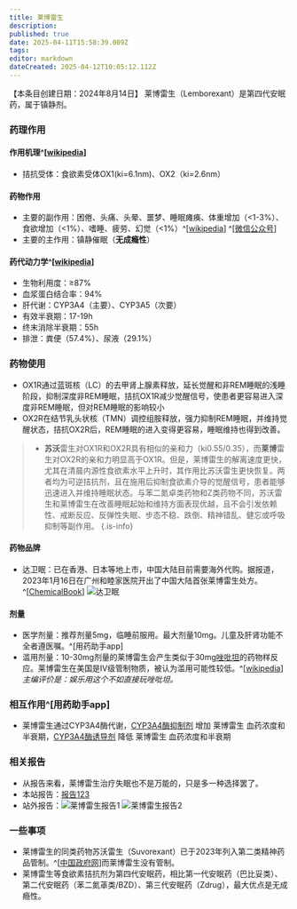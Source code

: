 ```yaml
---
title: 莱博雷生
description: 
published: true
date: 2025-04-11T15:58:39.009Z
tags: 
editor: markdown
dateCreated: 2025-04-12T10:05:12.112Z
---
```


【本条目创建日期：2024年8月14日】
莱博雷生（Lemborexant）是第四代安眠药，属于镇静剂。
### 药理作用
#### 作用机理^[[wikipedia](https://en.wikipedia.org/wiki/Lemborexant)]
- 拮抗受体：食欲素受体OX1(ki=6.1nm)、OX2（ki=2.6nm）
#### 药物作用
- 主要的副作用：困倦、头痛、头晕、噩梦、睡眠瘫痪、体重增加（<1-3%）、食欲增加（<1%）、嗜睡、疲劳、幻觉（<1%）^[[wikipedia](https://en.wikipedia.org/wiki/Lemborexant)] ^[[微信公众号](https://mp.weixin.qq.com/s?__biz=MzkxMjE3NzE2Mg==&mid=2247485374&idx=1&sn=9ded9faa028011f7a8d31e4fc432891d)]
- 主要的主作用：镇静催眠（**无成瘾性**）
#### 药代动力学^[[wikipedia](https://en.wikipedia.org/wiki/Lemborexant)]
- 生物利用度：≥87%
- 血浆蛋白结合率：94%
- 肝代谢：CYP3A4（主要）、CYP3A5（次要）
- 有效半衰期：17-19h
- 终末消除半衰期：55h
- 排泄：粪便（57.4%）、尿液（29.1%）
### 药物使用
- OX1R通过蓝斑核（LC）的去甲肾上腺素释放，延长觉醒和非REM睡眠的浅睡阶段，抑制深度非REM睡眠，拮抗OX1R减少觉醒信号，使患者更容易进入深度非REM睡眠，但对REM睡眠的影响较小
- OX2R在结节乳头状核（TMN）调控组胺释放，强力抑制REM睡眠，并维持觉醒状态，拮抗OX2R后，REM睡眠的进入变得更容易，睡眠维持也得到改善。
> - **苏沃**雷生对OX1R和OX2R具有相似的亲和力（ki0.55/0.35），而**莱博**雷生对OX2R的亲和力明显高于OX1R。但是，莱博雷生的解离速度更快，尤其在清晨内源性食欲素水平上升时，其作用比苏沃雷生更快恢复。两者均为可逆拮抗剂，且在施用后抑制食欲素介导的觉醒信号，患者能够迅速进入并维持睡眠状态。与苯二氮卓类药物和Z类药物不同，苏沃雷生和莱博雷生在改善睡眠起始和维持方面表现优越，且不会引发依赖性、戒断反应、反弹性失眠、步态不稳、跌倒、精神错乱、健忘或呼吸抑制等副作用。
{.is-info}


#### 药物品牌
- 达卫眠：已在香港、日本等地上市，中国大陆目前需要海外代购。据报道，2023年1月16日在广州和睦家医院开出了中国大陆首张莱博雷生处方。^[[ChemicalBook](https://m.chemicalbook.com/NewsInfo_51581.htm)] ![达卫眠](/imgs/达卫眠.jpg)
#### 剂量
- 医学剂量：推荐剂量5mg，临睡前服用。最大剂量10mg。儿童及肝肾功能不全者遵医嘱。^[用药助手app]
- 滥用剂量：10-30mg剂量的莱博雷生会产生类似于30mg[唑吡坦](/drug/思诺思)的药物样反应。莱博雷生在美国是IV级管制物质，被认为滥用可能性较低。^[[wikipedia](https://en.wikipedia.org/wiki/Lemborexant)]*主编评价是：娱乐用这个不如直接玩唑吡坦。*
### 相互作用^[用药助手app]
- 莱博雷生通过CYP3A4酶代谢，[CYP3A4酶抑制剂](https://overspeed-wiki.github.io/DXM/#CYP3A4%E6%8A%91%E5%88%B6%E5%89%82) 增加 莱博雷生 血药浓度和半衰期，[CYP3A4酶诱导剂](https://overspeed-wiki.github.io/DXM/#CYP3A4%E8%AF%B1%E5%AF%BC%E5%89%82) 降低 莱博雷生 血药浓度和半衰期
### 相关报告
- 从报告来看，莱博雷生治疗失眠也不是万能的，只是多一种选择罢了。
- 本站报告：[报告123](/report/RP123)
- 站外报告：![莱博雷生报告1](/imgs/莱博雷生报告1.jpg) ![莱博雷生报告2](/imgs/莱博雷生报告2.jpg)
### 一些事项
- 莱博雷生的同类药物苏沃雷生（Suvorexant）已于2023年列入第二类精神药品管制。^[[中国政府网](https://www.gov.cn/zhengce/zhengceku/2023-04/23/content_5752773.htm)]而莱博雷生没有管制。
- 莱博雷生等食欲素拮抗剂为第四代安眠药，相比第一代安眠药（巴比妥类）、第二代安眠药（苯二氮䓬类/BZD）、第三代安眠药（Zdrug），最大优点是无成瘾性。

